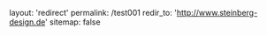 ---
---

layout: 'redirect'
permalink: /test001
redir_to: 'http://www.steinberg-design.de'
sitemap: false

